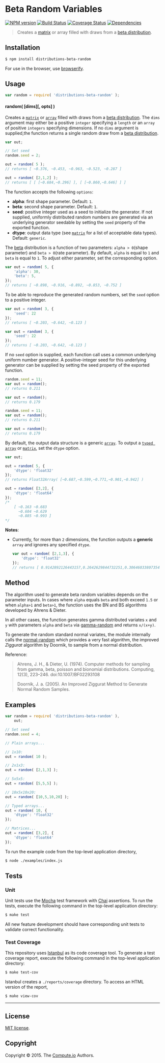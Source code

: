 Beta Random Variables
===
[![NPM version][npm-image]][npm-url] [![Build Status][travis-image]][travis-url] [![Coverage Status][codecov-image]][codecov-url] [![Dependencies][dependencies-image]][dependencies-url]

> Creates a [matrix](https://github.com/dstructs/matrix) or array filled with draws from a [beta distribution](https://en.wikipedia.org/wiki/Beta_distribution).


## Installation

``` bash
$ npm install distributions-beta-random
```

For use in the browser, use [browserify](https://github.com/substack/node-browserify).


## Usage

```javascript
var random = require( 'distributions-beta-random' );
```

#### random( [dims][, opts] )

Creates a [`matrix`](https://github.com/dstructs/matrix) or [`array`](https://developer.mozilla.org/en-US/docs/Web/JavaScript/Reference/Global_Objects/Array) filled with draws from a [beta distribution](https://en.wikipedia.org/wiki/Beta_distribution). The `dims` argument may either be a positive `integer` specifying a `length` or an `array` of positive `integers` specifying dimensions. If no `dims` argument is supplied,the function returns a single random draw from a [beta distribution](https://en.wikipedia.org/wiki/Beta_distribution).

```javascript
var out;

// Set seed
random.seed = 2;

out = random( 5 );
// returns [ ~0.376, ~0.453, ~0.963, ~0.523, ~0.287 ]

out = random( [2,1,2] );
// returns [ [ [~0.684,~0.296] ], [ [~0.860,~0.646] ] ]

```


The function accepts the following `options`:

*	__alpha__: first shape parameter. Default: `1`.
*	__beta__: second shape parameter. Default: `1`.
*	__seed__: positive integer used as a seed to initialize the generator. If not supplied, uniformly distributed random numbers are generated via an underlying generator seedable by setting the `seed` property of the exported function.
*	__dtype__: output data type (see [`matrix`](https://github.com/dstructs/matrix) for a list of acceptable data types). Default: `generic`.

The [beta](https://en.wikipedia.org/wiki/Beta_distribution) distribution is a function of two parameters: `alpha > 0`(shape parameter) and `beta > 0`(rate parameter). By default, `alpha` is equal to `1` and `beta` is equal to `1`. To adjust either parameter, set the corresponding option.

```javascript
var out = random( 5, {
	'alpha': 30,
	'beta': 5,
});
// returns [ ~0.898, ~0.916, ~0.892, ~0.853, ~0.752 ]

```

To be able to reproduce the generated random numbers, set the `seed` option to a positive integer.

```javascript
var out = random( 3, {
	'seed': 22
});
// returns [ ~0.203, ~0.642, ~0.123 ]

var out = random( 3, {
    'seed': 22
});
// returns [ ~0.203, ~0.642, ~0.123 ]

```

If no `seed` option is supplied, each function call uses a common underlying uniform number generator. A positive-integer seed for this underlying generator can be supplied by setting the seed property of the exported function.

```javascript
random.seed = 11;
var out = random();
// returns 0.211

var out = random();
// returns 0.179

random.seed = 11;
var out = random();
// returns 0.211

var out = random();
// returns 0.179

```

By default, the output data structure is a generic [`array`](https://developer.mozilla.org/en-US/docs/Web/JavaScript/Reference/Global_Objects/Array). To output a [`typed array`](https://developer.mozilla.org/en-US/docs/Web/JavaScript/Typed_arrays) or [`matrix`](https://github.com/dstructs/matrix), set the `dtype` option.

```javascript
var out;

out = random( 5, {
	'dtype': 'float32'
});
// returns Float32Array( [~0.687,~0.599,~0.771,~0.901,~0.942] )

out = random( [3,2], {
	'dtype': 'float64'
});
/*
	[ ~0.163 ~0.683
	  ~0.604 ~0.629
	  ~0.885 ~0.993 ]
*/

```

__Notes__:
*	Currently, for more than `2` dimensions, the function outputs a __generic__ `array` and ignores any specified `dtype`.

	```javascript
	var out = random( [2,1,3], {
		'dtype': 'float32'
	});
	// returns [ 0.9142892126443157,0.2642629844732251,0.3064603380735499, 0.9620660495320058,0.4069626425572399,0.9655021858940379 ]

	```

## Method

The algorithm used to generate beta random variables depends on the parameter inputs. In cases where `alpha` equals `beta` and both exceed `1.5` or when `alpha>1` and `beta>1`, the function uses the BN and BS algorithms developed by Ahrens & Dieter.

In all other cases, the function generates gamma distributed variates `x` and `y` with parameters `alpha` and `beta` via [gamma-random](https://github.com/distributions-io/gamma-random)
and returns `x/(x+y)`.

To generate the random standard normal variates, the module internally calls the [normal-random](https://github.com/distributions-io/normal-random) which provides a very fast algorithm, the improved *Ziggurat* algorithm by Doornik, to sample from a normal distribution.

Reference:
>Ahrens, J. H., & Dieter, U. (1974). Computer methods
>for sampling from gamma, beta, poisson and
>bionomial distributions.
>Computing, 12(3), 223–246. doi:10.1007/BF02293108
>
> Doornik, J. a. (2005).
> An Improved Ziggurat Method to Generate Normal Random Samples.

## Examples

```javascript
var random = require( 'distributions-beta-random' ),
	out;

// Set seed
random.seed = 4;

// Plain arrays...

// 1x10:
out = random( 10 );

// 2x1x3:
out = random( [2,1,3] );

// 5x5x5:
out = random( [5,5,5] );

// 10x5x10x20:
out = random( [10,5,10,20] );

// Typed arrays...
out = random( 10, {
	'dtype': 'float32'
});

// Matrices...
out = random( [3,2], {
	'dtype': 'float64'
});
```

To run the example code from the top-level application directory,

``` bash
$ node ./examples/index.js
```


## Tests

### Unit

Unit tests use the [Mocha](http://mochajs.org/) test framework with [Chai](http://chaijs.com) assertions. To run the tests, execute the following command in the top-level application directory:

``` bash
$ make test
```

All new feature development should have corresponding unit tests to validate correct functionality.


### Test Coverage

This repository uses [Istanbul](https://github.com/gotwarlost/istanbul) as its code coverage tool. To generate a test coverage report, execute the following command in the top-level application directory:

``` bash
$ make test-cov
```

Istanbul creates a `./reports/coverage` directory. To access an HTML version of the report,

``` bash
$ make view-cov
```


---
## License

[MIT license](http://opensource.org/licenses/MIT).


## Copyright

Copyright &copy; 2015. The [Compute.io](https://github.com/compute-io) Authors.


[npm-image]: http://img.shields.io/npm/v/distributions-beta-random.svg
[npm-url]: https://npmjs.org/package/distributions-beta-random

[travis-image]: http://img.shields.io/travis/distributions-io/beta-random/master.svg
[travis-url]: https://travis-ci.org/distributions-io/beta-random

[codecov-image]: https://img.shields.io/codecov/c/github/distributions-io/beta-random/master.svg
[codecov-url]: https://codecov.io/github/distributions-io/beta-random?branch=master

[dependencies-image]: http://img.shields.io/david/distributions-io/beta-random.svg
[dependencies-url]: https://david-dm.org/distributions-io/beta-random

[dev-dependencies-image]: http://img.shields.io/david/dev/distributions-io/beta-random.svg
[dev-dependencies-url]: https://david-dm.org/dev/distributions-io/beta-random

[github-issues-image]:  http://img.shields.io/github/issues/distributions-io/beta-random.svg
[github-issues-url]: https://github.com/distributions-io/beta-random/issues
